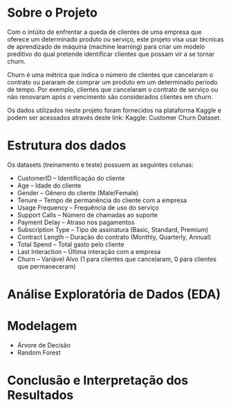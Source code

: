 # Sobre o Projeto
Com o intúito de enfrentar a queda de clientes de uma empresa que oferece um determinado produto ou serviço, este projeto visa usar técnicas de aprendizado de máquina (machine learning) para criar um modelo preditivo do qual pretende identificar clientes que possam vir a se tornar churn.

Churn é uma métrica que indica o número de clientes que cancelaram o contrato ou pararam de comprar um produto em um determinado período de tempo. Por exemplo, clientes que cancelaram o contrato de serviço ou não renovaram após o vencimento são considerados clientes em churn.

Os dados utilizados neste projeto foram fornecidos na plataforma Kaggle e podem ser acessados através deste link: Kaggle: Customer Churn Dataset.

# Estrutura dos dados
Os datasets (treinamento e teste) possuem as seguintes colunas:

* CustomerID – Identificação do cliente
* Age – Idade do cliente
* Gender – Gênero do cliente (Male/Female)
* Tenure – Tempo de permanência do cliente com a empresa
* Usage Frequency – Frequência de uso do serviço
* Support Calls – Número de chamadas ao suporte
* Payment Delay – Atraso nos pagamentos
* Subscription Type – Tipo de assinatura (Basic, Standard, Premium)
* Contract Length – Duração do contrato (Monthly, Quarterly, Annual)
* Total Spend – Total gasto pelo cliente
* Last Interaction – Última interação com a empresa
* Churn – Variável Alvo (1 para clientes que cancelaram, 0 para clientes que permaneceram)

# Análise Exploratória de Dados (EDA)

# Modelagem
* Árvore de Decisão
* Random Forest

# Conclusão e Interpretação dos Resultados

